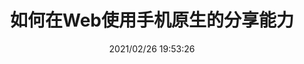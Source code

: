 ---
updated: 2021/02/26 19:53:26
date: 2021/02/26 19:53:26
categories: 
  - web
  - es2015
title: 如何在Web使用手机原生的分享能力
post_title: 如何在Web使用手机原生的分享能力
comments: 
description:    
---